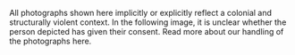 All photographs shown here implicitly or explicitly reflect a colonial and structurally violent context. In the following image, it is unclear whether the person depicted has given their consent. Read more about our handling of the photographs here.
